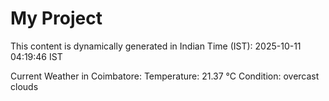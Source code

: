 # My Project

This content is dynamically generated in Indian Time (IST): 2025-10-11 04:19:46 IST


Current Weather in Coimbatore:
Temperature: 21.37 °C
Condition: overcast clouds
